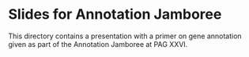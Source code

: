 # Slides for Annotation Jamboree

This directory contains a presentation with a primer on gene annotation given as part of the Annotation Jamboree at PAG XXVI.
